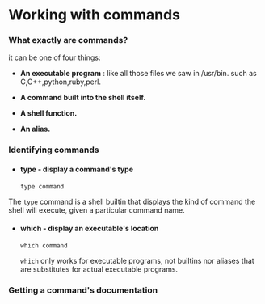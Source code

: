 # Working with commands
### What exactly are commands?
it can be one of four things:
-  **An executable program** : like all those files we saw in /usr/bin. such as C,C++,python,ruby,perl.

- **A command built into the shell itself.**

- **A shell function.**

- **An alias.**

### Identifying commands

- #### type - display a command's type

  ```
  type command
  ```
The `type` command is a shell builtin that displays the kind of command the shell will
execute, given a particular command name.

- #### which - display an executable's location

  ```
  which command
  ```


  `which` only works for executable programs, not builtins nor aliases that are substitutes for actual executable programs.

### Getting a command's documentation

